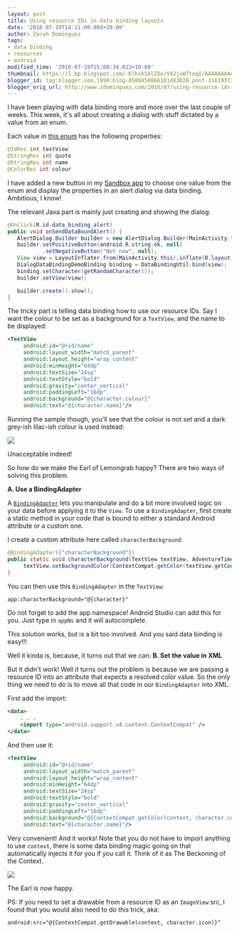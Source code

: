 ```yaml
---
layout: post
title: Using resource IDs in data binding layouts
date: '2016-07-19T14:11:00.004+10:00'
author: Zarah Dominguez
tags:
- data binding
- resources
- android
modified_time: '2016-07-19T15:00:34.823+10:00'
thumbnail: https://1.bp.blogspot.com/-K7hsk5AlZOo/V42jxWTtoqI/AAAAAAAAeWI/x4BEoqoeVSscOidyZd9NlwHobVhGlHcxQCLcB/s72-c/device-2016-07-17-225953.png
blogger_id: tag:blogger.com,1999:blog-8588450866181483028.post-316193729330520012
blogger_orig_url: http://www.zdominguez.com/2016/07/using-resource-ids-in-data-binding.html
---
```


I have been playing with data binding more and more over the last couple of weeks. This week, it's all about creating a dialog with stuff dictated by a value from an enum.

Each value in [this enum](https://github.com/zmdominguez/sdk_sandbox/blob/master/app/src/main/java/com/zdominguez/sdksandbox/models/AdventureTimeCharacters.java) has the following properties:

```java
@IdRes int textView
@StringRes int quote
@StringRes int name
@ColorRes int colour
```

I have added a new button in my [Sandbox app](https://github.com/zmdominguez/sdk_sandbox) to choose one value from the enum and display the properties in an alert dialog via data binding. Ambitious, I know!

The relevant Java part is mainly just creating and showing the dialog:

```java
@OnClick(R.id.data_binding_alert)
public void onSendDataBoundAlert() {
   AlertDialog.Builder builder = new AlertDialog.Builder(MainActivity.this, R.style.MaterialAlertDialog);
   builder.setPositiveButton(android.R.string.ok, null)
           .setNegativeButton("Not now", null);
   View view = LayoutInflater.from(MainActivity.this).inflate(R.layout.dialog_data_binding_demo, null);
   DialogDataBindingDemoBinding binding = DataBindingUtil.bind(view);
   binding.setCharacter(getRandomCharacter());
   builder.setView(view);

   builder.create().show();
}
```

The tricky part is telling data binding how to use our resource IDs. Say I want the colour to be set as a background for a `TextView`, and the name to be displayed:

```xml
<TextView
     android:id="@+id/name"
     android:layout_width="match_parent"
     android:layout_height="wrap_content"
     android:minHeight="64dp"
     android:textSize="24sp"
     android:textStyle="bold"
     android:gravity="center_vertical"
     android:paddingLeft="16dp"
     android:background="@{character.colour}"
     android:text="@{character.name}"/>
```

Running the sample though, you'll see that the colour is not set and a dark grey-ish lilac-ish colour is used instead:

<p><img src="https://1.bp.blogspot.com/-K7hsk5AlZOo/V42jxWTtoqI/AAAAAAAAeWI/x4BEoqoeVSscOidyZd9NlwHobVhGlHcxQCLcB/s640/device-2016-07-17-225953.png"></p>

Unacceptable indeed!

So how do we make the Earl of Lemongrab happy? There are two ways of solving this problem.

**A. Use a BindingAdapter**

A [`BindingAdapter`](https://developer.android.com/reference/android/databinding/BindingAdapter.html) lets you manipulate and do a bit more involved logic on your data before applying it to the `View`. To use a `BindingAdapter`, first create a static method in your code that is bound to either a standard Android attribute or a custom one.

I create a custom attribute here called `characterBackground`:

```java
@BindingAdapter({"characterBackground"})
public static void characterBackground(TextView textView, AdventureTimeCharacters character) {
     textView.setBackgroundColor(ContextCompat.getColor(textView.getContext(), character.getColour()));
}
```

You can then use this `BindingAdapter` in the `TextView`:

```xml
app:characterBackground="@{character}"
```

Do not forget to add the app namespace! Android Studio can add this for you. Just type in `appNs` and it will autocomplete.

This solution works, but is a bit too involved. And you said data binding is easy!!!

Well it kinda is, because, it turns out that we can:
**B. Set the value in XML**

But it didn't work! Well it turns out the problem is because we are passing a resource ID into an attribute that expects a resolved color value. So the only thing we need to do is to move all that code in our `BindingAdapter` into XML.

First add the import:

```xml
<data>
    . . .
    <import type="android.support.v4.content.ContextCompat" />
</data>
```

And then use it:

```xml
<TextView
     android:id="@+id/name"
     android:layout_width="match_parent"
     android:layout_height="wrap_content"
     android:minHeight="64dp"
     android:textSize="24sp"
     android:textStyle="bold"
     android:gravity="center_vertical"
     android:paddingLeft="16dp"
     android:background="@{ContextCompat.getColor(context, character.colour)}"
     android:text="@{character.name}"/> 
```

Very convenient! And it works! Note that you do not have to import anything to use `context`, there is some data binding magic going on that automatically injects it for you if you call it. Think of it as The Beckoning of the Context.

<p><img src="https://1.bp.blogspot.com/-00MWkXjIQcA/V42oBcznX-I/AAAAAAAAeWY/WmXbW-AmRdsEwr_v-g9v0FwuZ5LgHnmFwCLcB/s640/device-2016-07-19-140855.png"></p>

The Earl is now happy.

PS: If you need to set a drawable from a resource ID as an `ImageView` src, I found that you would also need to do this trick, aka:

```xml
android:src="@{ContextCompat.getDrawable(context, character.icon)}"
```